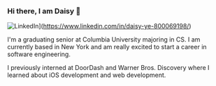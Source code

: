### Hi there, I am Daisy 👋

![LinkedIn]([https://img.shields.io/badge/LinkedIn-0077B5?style=for-the-badge&logo=linkedin&logoColor=white])](https://www.linkedin.com/in/daisy-ye-800069198/)

I'm a graduating senior at Columbia University majoring in CS. I am currently based in New York and am really excited to start a career in software engineering. 

I previously interned at DoorDash and Warner Bros. Discovery where I learned about iOS development and web development. 
